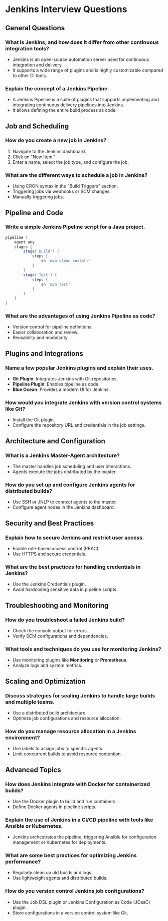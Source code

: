 # Jenkins Interview Questions  

## General Questions  
### What is Jenkins, and how does it differ from other continuous integration tools?  
- Jenkins is an open-source automation server used for continuous integration and delivery.  
- It supports a wide range of plugins and is highly customizable compared to other CI tools.  

### Explain the concept of a Jenkins Pipeline.  
- A Jenkins Pipeline is a suite of plugins that supports implementing and integrating continuous delivery pipelines into Jenkins.  
- It allows defining the entire build process as code.  

## Job and Scheduling  
### How do you create a new job in Jenkins?  
1. Navigate to the Jenkins dashboard.  
2. Click on "New Item."  
3. Enter a name, select the job type, and configure the job.  

### What are the different ways to schedule a job in Jenkins?  
- Using CRON syntax in the "Build Triggers" section.  
- Triggering jobs via webhooks or SCM changes.  
- Manually triggering jobs.  

## Pipeline and Code  
### Write a simple Jenkins Pipeline script for a Java project.  
```groovy  
pipeline {  
    agent any  
    stages {  
        stage('Build') {  
            steps {  
                sh 'mvn clean install'  
            }  
        }  
        stage('Test') {  
            steps {  
                sh 'mvn test'  
            }  
        }  
    }  
}  
```  

### What are the advantages of using Jenkins Pipeline as code?  
- Version control for pipeline definitions.  
- Easier collaboration and review.  
- Reusability and modularity.  

## Plugins and Integrations  
### Name a few popular Jenkins plugins and explain their uses.  
- **Git Plugin**: Integrates Jenkins with Git repositories.  
- **Pipeline Plugin**: Enables pipeline as code.  
- **Blue Ocean**: Provides a modern UI for Jenkins.  

### How would you integrate Jenkins with version control systems like Git?  
- Install the Git plugin.  
- Configure the repository URL and credentials in the job settings.  

## Architecture and Configuration  
### What is a Jenkins Master-Agent architecture?  
- The master handles job scheduling and user interactions.  
- Agents execute the jobs distributed by the master.  

### How do you set up and configure Jenkins agents for distributed builds?  
- Use SSH or JNLP to connect agents to the master.  
- Configure agent nodes in the Jenkins dashboard.  

## Security and Best Practices  
### Explain how to secure Jenkins and restrict user access.  
- Enable role-based access control (RBAC).  
- Use HTTPS and secure credentials.  

### What are the best practices for handling credentials in Jenkins?  
- Use the Jenkins Credentials plugin.  
- Avoid hardcoding sensitive data in pipeline scripts.  

## Troubleshooting and Monitoring  
### How do you troubleshoot a failed Jenkins build?  
- Check the console output for errors.  
- Verify SCM configurations and dependencies.  

### What tools and techniques do you use for monitoring Jenkins?  
- Use monitoring plugins like **Monitoring** or **Prometheus**.  
- Analyze logs and system metrics.  

## Scaling and Optimization  
### Discuss strategies for scaling Jenkins to handle large builds and multiple teams.  
- Use a distributed build architecture.  
- Optimize job configurations and resource allocation.  

### How do you manage resource allocation in a Jenkins environment?  
- Use labels to assign jobs to specific agents.  
- Limit concurrent builds to avoid resource contention.  

## Advanced Topics  
### How does Jenkins integrate with Docker for containerized builds?  
- Use the Docker plugin to build and run containers.  
- Define Docker agents in pipeline scripts.  

### Explain the use of Jenkins in a CI/CD pipeline with tools like Ansible or Kubernetes.  
- Jenkins orchestrates the pipeline, triggering Ansible for configuration management or Kubernetes for deployments.  

### What are some best practices for optimizing Jenkins performance?  
- Regularly clean up old builds and logs.  
- Use lightweight agents and distributed builds.  

### How do you version control Jenkins job configurations?  
- Use the Job DSL plugin or Jenkins Configuration as Code (JCasC) plugin.  
- Store configurations in a version control system like Git.  
